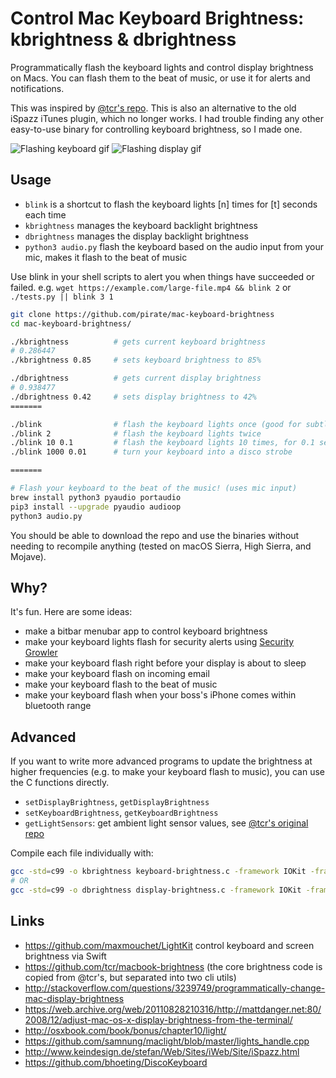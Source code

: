 # Control Mac Keyboard Brightness: kbrightness & dbrightness
Programmatically flash the keyboard lights and control display brightness on Macs.  You can flash them to the beat of music, or use it for alerts and notifications.

This was inspired by [@tcr's repo](https://github.com/tcr/macbook-brightness).  This is also an alternative to the old iSpazz iTunes plugin, which no longer works.
I had trouble finding any other easy-to-use binary for controlling keyboard brightness, so I made one.


![Flashing keyboard gif](https://i.imgur.com/AS6tTre.gif)
![Flashing display gif](https://i.imgur.com/cRFsoDM.gif)

## Usage

 - `blink` is a shortcut to flash the keyboard lights [n] times for [t] seconds each time
 - `kbrightness` manages the keyboard backlight brightness
 - `dbrightness` manages the display backlight brightness
 - `python3 audio.py` flash the keyboard based on the audio input from your mic, makes it flash to the beat of music

Use blink in your shell scripts to alert you when things have succeeded or failed.
e.g. `wget https://example.com/large-file.mp4 && blink 2` or `./tests.py || blink 3 1`

```bash
git clone https://github.com/pirate/mac-keyboard-brightness
cd mac-keyboard-brightness/

./kbrightness          # gets current keyboard brightness
# 0.286447
./kbrightness 0.85     # sets keyboard brightness to 85%

./dbrightness          # gets current display brightness
# 0.938477
./dbrightness 0.42     # sets display brightness to 42%
=======

./blink                # flash the keyboard lights once (good for subtle alerts, e.g. git pull && blink 2)
./blink 2              # flash the keyboard lights twice
./blink 10 0.1         # flash the keyboard lights 10 times, for 0.1 seconds each time
./blink 1000 0.01      # turn your keyboard into a disco strobe

=======

# Flash your keyboard to the beat of the music! (uses mic input)
brew install python3 pyaudio portaudio
pip3 install --upgrade pyaudio audioop
python3 audio.py
```
You should be able to download the repo and use the binaries without needing to recompile anything (tested on macOS Sierra, High Sierra, and Mojave).

## Why?

It's fun.  Here are some ideas:

 - make a bitbar menubar app to control keyboard brightness
 - make your keyboard lights flash for security alerts using [Security Growler](https://github.com/pirate/security-growler)
 - make your keyboard flash right before your display is about to sleep
 - make your keyboard flash on incoming email
 - make your keyboard flash to the beat of music
 - make your keyboard flash when your boss's iPhone comes within bluetooth range

## Advanced

If you want to write more advanced programs to update the brightness at higher frequencies
(e.g. to make your keyboard flash to music), you can use the C functions directly.

 - `setDisplayBrightness`, `getDisplayBrightness`
 - `setKeyboardBrightness`, `getKeyboardBrightness`
 - `getLightSensors`: get ambient light sensor values, see [@tcr's original repo](https://github.com/tcr/macbook-brightness/blob/master/displaybrightness.c#L54)

Compile each file individually with:

```bash
gcc -std=c99 -o kbrightness keyboard-brightness.c -framework IOKit -framework ApplicationServices
# OR
gcc -std=c99 -o dbrightness display-brightness.c -framework IOKit -framework ApplicationServices
```

## Links

- https://github.com/maxmouchet/LightKit control keyboard and screen brightness via Swift
- https://github.com/tcr/macbook-brightness (the core brightness code is copied from @tcr's, but separated into two cli utils)
- http://stackoverflow.com/questions/3239749/programmatically-change-mac-display-brightness
- https://web.archive.org/web/20110828210316/http://mattdanger.net:80/2008/12/adjust-mac-os-x-display-brightness-from-the-terminal/
- http://osxbook.com/book/bonus/chapter10/light/
- https://github.com/samnung/maclight/blob/master/lights_handle.cpp
- http://www.keindesign.de/stefan/Web/Sites/iWeb/Site/iSpazz.html
- https://github.com/bhoeting/DiscoKeyboard

